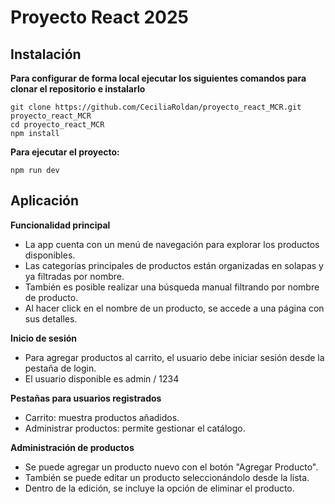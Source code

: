 # Proyecto React 2025


## Instalación

**Para configurar de forma local ejecutar los siguientes comandos para clonar el repositorio e instalarlo**
```
git clone https://github.com/CeciliaRoldan/proyecto_react_MCR.git proyecto_react_MCR
cd proyecto_react_MCR
npm install
```

**Para ejecutar el proyecto:**
```
npm run dev
```


## Aplicación

**Funcionalidad principal**
- La app cuenta con un menú de navegación para explorar los productos disponibles.
- Las categorías principales de productos están organizadas en solapas y ya filtradas por nombre.
- También es posible realizar una búsqueda manual filtrando por nombre de producto.
- Al hacer click en el nombre de un producto, se accede a una página con sus detalles.

**Inicio de sesión**
- Para agregar productos al carrito, el usuario debe iniciar sesión desde la pestaña de login.
- El usuario disponible es admin / 1234

**Pestañas para usuarios registrados**
- Carrito: muestra productos añadidos.
- Administrar productos: permite gestionar el catálogo.

**Administración de productos**
- Se puede agregar un producto nuevo con el botón "Agregar Producto".
- También se puede editar un producto seleccionándolo desde la lista.
- Dentro de la edición, se incluye la opción de eliminar el producto.
